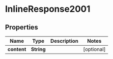 

# InlineResponse2001


## Properties

Name | Type | Description | Notes
------------ | ------------- | ------------- | -------------
**content** | **String** |  |  [optional]



